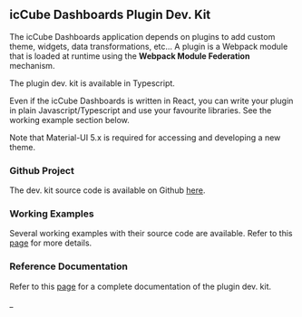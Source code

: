 ## icCube Dashboards Plugin Dev. Kit

The icCube Dashboards application depends on plugins to add custom theme, widgets, data transformations, etc... A plugin
is a Webpack module that is loaded at runtime using the **Webpack Module Federation** mechanism.

The plugin dev. kit is available in Typescript.

Even if the icCube Dashboards is written in React, you can write your plugin in plain Javascript/Typescript and use your
favourite libraries. See the working example section below.

Note that Material-UI 5.x is required for accessing and developing a new theme.

### Github Project

The dev. kit source code is available on Github [here](https://github.com/iccube-software/ic3-reporting-api).

### Working Examples

Several working examples with their source code are available. Refer to this [page](./Examples.md) for more details.

### Reference Documentation

Refer to this [page](./Reference.md) for a complete documentation of the plugin dev. kit.

_